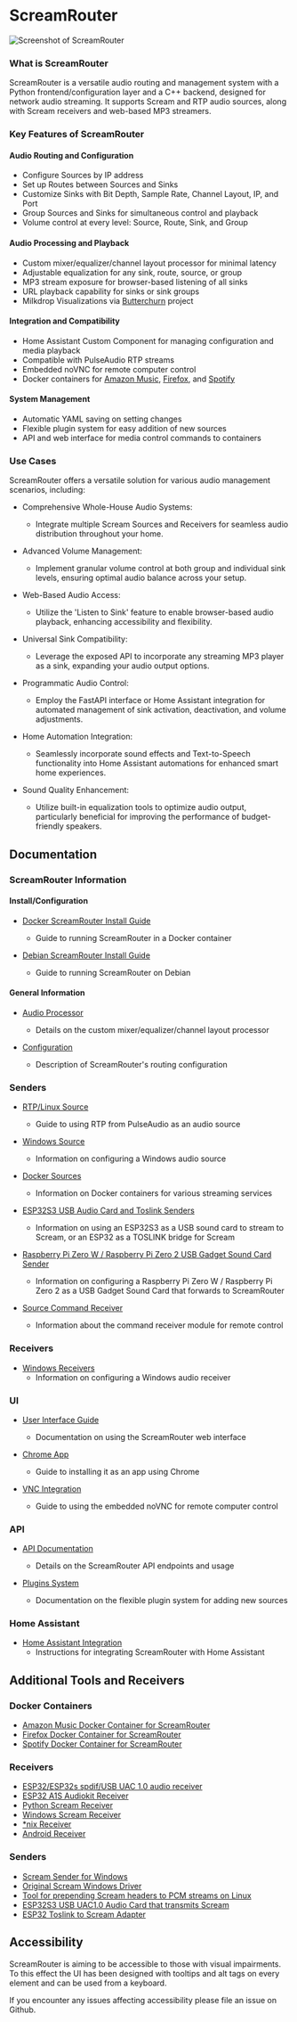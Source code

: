 # **ScreamRouter**

![Screenshot of ScreamRouter](/images/ScreamRouter.png)

### What is ScreamRouter

ScreamRouter is a versatile audio routing and management system with a Python frontend/configuration layer and a C++ backend, designed for network audio streaming. It supports Scream and RTP audio sources, along with Scream receivers and web-based MP3 streamers. 

### Key Features of ScreamRouter

#### Audio Routing and Configuration
* Configure Sources by IP address
* Set up Routes between Sources and Sinks
* Customize Sinks with Bit Depth, Sample Rate, Channel Layout, IP, and Port
* Group Sources and Sinks for simultaneous control and playback
* Volume control at every level: Source, Route, Sink, and Group

#### Audio Processing and Playback
* Custom mixer/equalizer/channel layout processor for minimal latency
* Adjustable equalization for any sink, route, source, or group
* MP3 stream exposure for browser-based listening of all sinks
* URL playback capability for sinks or sink groups
* Milkdrop Visualizations via [Butterchurn](https://github.com/jberg/butterchurn) project

#### Integration and Compatibility
* Home Assistant Custom Component for managing configuration and media playback
* Compatible with PulseAudio RTP streams
* Embedded noVNC for remote computer control
* Docker containers for [Amazon Music](https://github.com/netham45/screamrouter-amazon-music-docker), [Firefox](https://github.com/netham45/screamrouter-firefox-docker), and [Spotify](https://github.com/netham45/screamrouter-spotify-docker)

#### System Management
* Automatic YAML saving on setting changes
* Flexible plugin system for easy addition of new sources
* API and web interface for media control commands to containers

### Use Cases

ScreamRouter offers a versatile solution for various audio management scenarios, including:

* Comprehensive Whole-House Audio Systems:
   - Integrate multiple Scream Sources and Receivers for seamless audio distribution throughout your home.

* Advanced Volume Management:
   - Implement granular volume control at both group and individual sink levels, ensuring optimal audio balance across your setup.

* Web-Based Audio Access:
   - Utilize the 'Listen to Sink' feature to enable browser-based audio playback, enhancing accessibility and flexibility.

* Universal Sink Compatibility:
   - Leverage the exposed API to incorporate any streaming MP3 player as a sink, expanding your audio output options.

* Programmatic Audio Control:
   - Employ the FastAPI interface or Home Assistant integration for automated management of sink activation, deactivation, and volume adjustments.

* Home Automation Integration:
   - Seamlessly incorporate sound effects and Text-to-Speech functionality into Home Assistant automations for enhanced smart home experiences.

* Sound Quality Enhancement:
   - Utilize built-in equalization tools to optimize audio output, particularly beneficial for improving the performance of budget-friendly speakers.

## Documentation

### ScreamRouter Information

#### Install/Configuration

* [Docker ScreamRouter Install Guide](Readme/docker-screamrouter.md)
  - Guide to running ScreamRouter in a Docker container

* [Debian ScreamRouter Install Guide](/Readme/debian-screamrouter.md)
  - Guide to running ScreamRouter on Debian

#### General Information

* [Audio Processor](Readme/processor.md)
  - Details on the custom mixer/equalizer/channel layout processor

* [Configuration](Readme/configuration.md)
  - Description of ScreamRouter's routing configuration

### Senders

* [RTP/Linux Source](Readme/rtp-source.md)
  - Guide to using RTP from PulseAudio as an audio source

* [Windows Source](Readme/scream-source.md)
  - Information on configuring a Windows audio source

* [Docker Sources](Readme/docker-sources.md)
  - Information on Docker containers for various streaming services

* [ESP32S3 USB Audio Card and Toslink Senders](Readme/esp32-scream-sender.md)
  - Information on using an ESP32S3 as a USB sound card to stream to Scream, or an ESP32 as a TOSLINK bridge for Scream

* [Raspberry Pi Zero W / Raspberry Pi Zero 2 USB Gadget Sound Card Sender](Readme/raspberry-pi-zero-screamsender.md)
  - Information on configuring a Raspberry Pi Zero W / Raspberry Pi Zero 2 as a USB Gadget Sound Card that forwards to ScreamRouter

* [Source Command Receiver](Readme/command_receiver.md)
  - Information about the command receiver module for remote control

### Receivers

* [Windows Receivers](Readme/windows-scream-receiver.md)
  - Information on configuring a Windows audio receiver

### UI

* [User Interface Guide](Readme/ui.md)
  - Documentation on using the ScreamRouter web interface

* [Chrome App](Readme/chrome-app-manifest.md)
  - Guide to installing it as an app using Chrome

* [VNC Integration](Readme/vnc.md)
  - Guide to using the embedded noVNC for remote computer control

### API

* [API Documentation](Readme/api.md)
  - Details on the ScreamRouter API endpoints and usage

* [Plugins System](Readme/plugins.md)
  - Documentation on the flexible plugin system for adding new sources

### Home Assistant

* [Home Assistant Integration](Readme/homeassistant.md)
  - Instructions for integrating ScreamRouter with Home Assistant

## Additional Tools and Receivers
### Docker Containers
* [Amazon Music Docker Container for ScreamRouter](https://github.com/netham45/screamrouter-amazon-music-docker)
* [Firefox Docker Container for ScreamRouter](https://github.com/netham45/screamrouter-firefox-docker)
* [Spotify Docker Container for ScreamRouter](https://github.com/netham45/screamrouter-spotify-docker)

### Receivers
* [ESP32/ESP32s spdif/USB UAC 1.0 audio receiver](https://github.com/netham45/esp32-scream-receiver)
* [ESP32 A1S Audiokit Receiver](https://github.com/netham45/esp32-audiokit-screamreader)
* [Python Scream Receiver](https://github.com/netham45/pyscreamreader)
* [Windows Scream Receiver](https://github.com/netham45/windows-scream-receiver/)
* [*nix Receiver](https://github.com/duncanthrax/scream/tree/master/Receivers/unix)
* [Android Receiver](https://github.com/martinellimarco/scream-android/)

### Senders
* [Scream Sender for Windows](https://github.com/netham45/windows-scream-sender)
* [Original Scream Windows Driver](https://github.com/duncanthrax/scream/)
* [Tool for prepending Scream headers to PCM streams on Linux](https://github.com/netham45/screamsender)
* [ESP32S3 USB UAC1.0 Audio Card that transmits Scream](https://github.com/netham45/esp32s-usb-scream-sender)
* [ESP32 Toslink to Scream Adapter](https://github.com/netham45/esp32-toslink-sender)

## Accessibility

ScreamRouter is aiming to be accessible to those with visual impairments. To this effect the UI has been designed with tooltips and alt tags on every element and can be used from a keyboard.

If you encounter any issues affecting accessibility please file an issue on Github.

